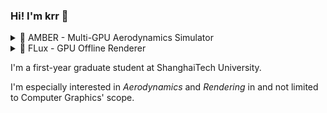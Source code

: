 ### Hi! I'm krr 👋

<details>
<summary>🚀 AMBER - Multi-GPU Aerodynamics Simulator</summary>
  
![](https://s2.loli.net/2024/08/04/6rfMNCjmbg9IvuO.png)
> A visualization of velocity (left) and vorticity (right) magnitude fields from a transient Lattice Boltzmann simulation of the DrivAer model by AMBER, using a 3.5mm grid spacing and 8 lattice resolution, executed on 2 GPUs.
</details>

<details>
<summary>🎨 FLux - GPU Offline Renderer</summary>

![](https://s2.loli.net/2024/08/08/SjVQnOmtAHiuz9K.png)

> An image rendered by FLux, contains a modified Porsche 911 GT3 R model (original by [@marvluebke](https://blenderartists.org/t/free-porsche-gt3r-model/1273171)), with custom adjustments.
</details>

I'm a first-year graduate student at ShanghaiTech University.

I'm especially interested in *Aerodynamics* and *Rendering* in and not limited to Computer Graphics' scope.
